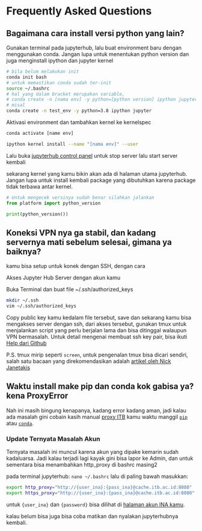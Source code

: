 # Frequently Asked Questions

## Bagaimana cara install versi python yang lain?

Gunakan terminal pada jupyterhub, lalu buat environment baru dengan menggunakan conda. Jangan lupa untuk menentukan python version dan juga menginstall ipython dan jupyter kernel
``` bash
# bila belum melakukan init
conda init bash 
# untuk memastikan conda sudah ter-init
source ~/.bashrc
# hal yang dalam bracket merupakan variable, 
# conda create -n [nama env] -y python=[python version] ipython jupyter
# misal
conda create -n test_env -y python=3.8 ipython jupyter
```

Aktivasi environment dan tambahkan kernel ke kernelspec
``` bash
conda activate [name env]

ipython kernel install --name "[nama env]" --user
```

Lalu buka [jupyterhub control panel](http://167.205.32.108/hub/home) untuk stop server lalu start server kembali

sekarang kernel yang kamu bikin akan ada di halaman utama jupyterhub. Jangan lupa untuk install kembali package yang dibutuhkan karena package tidak terbawa antar kernel.
``` python
# Untuk mengecek versinya sudah benar silahkan jalankan
from platform import python_version

print(python_version())
```

## Koneksi VPN nya ga stabil, dan kadang servernya mati sebelum selesai, gimana ya baiknya?

kamu bisa setup untuk konek dengan SSH, dengan cara

Akses Jupyter Hub Server dengan akun kamu

Buka Terminal dan buat file ~/.ssh/authorized_keys

```bash
mkdir ~/.ssh
vim ~/.ssh/authorized_keys
```

Copy public key kamu kedalam file tersebut, save dan sekarang kamu bisa mengakses server dengan ssh, dari akses tersebut, gunakan tmux untuk menjalankan script yang perlu berjalan lama dan bisa ditinggal walaupun VPN bermasalah. Untuk detail mengenai membuat ssh key pair, bisa ikuti [Help dari Github](https://docs.github.com/en/github/authenticating-to-github/connecting-to-github-with-ssh/generating-a-new-ssh-key-and-adding-it-to-the-ssh-agent)

P.S. tmux mirip seperti `screen`, untuk pengenalan tmux bisa dicari sendiri, salah satu bacaan yang direkomendasikan adalah [artikel oleh Nick Janetakis](https://nickjanetakis.com/blog/who-else-wants-to-boost-their-productivity-with-tmux)

## Waktu install make pip dan conda kok gabisa ya? kena ProxyError

Nah ini masih bingung kenapanya, kadang error kadang aman, jadi kalau ada masalah gini cobain kasih manual [proxy ITB](https://ditsti.itb.ac.id/en/proxy-internet-itb/) kamu waktu manggil [`pip`](https://leifengblog.net/blog/how-to-use-pip-behind-a-proxy/) atau [`conda`](https://docs.anaconda.com/anaconda/user-guide/tasks/proxy/). 

### Update Ternyata Masalah Akun

Ternyata masalah ini muncul karena akun yang dipake kemarin sudah kadaluarsa. Jadi kalau terjadi lagi kayak gini bisa lapor ke Admin, dan untuk sementara bisa menambahkan http_proxy di bashrc masing2

pada terminal jupyterhub: `nano ~/.bashrc` lalu di paling bawah masukkan:
```bash
export http_proxy="http://{user_ina}:{pass_ina}@cache.itb.ac.id:8080"
export https_proxy="http://{user_ina}:{pass_ina}@cache.itb.ac.id:8080"
```

untuk `{user_ina}` dan `{password}` bisa dilihat di [halaman akun INA kamu](https://ditsti.itb.ac.id/nic/manajemen_akun/informasi_password_proxy).

kalau belum bisa juga bisa coba matikan dan nyalakan jupyterhubnya kembali.

